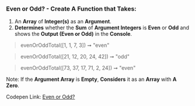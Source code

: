### Even or Odd? - Create A Function that Takes:  

1. An **Array** of **Integer(s)** as an **Argument**.
1. **Determines** whether the **Sum** of **Argument Integers** is **Even** or **Odd** and shows the **Output (Even or Odd)** in the **Console**.

> evenOrOddTotal([1, 1, 7, 3]) ➞ "even"  

> evenOrOddTotal([21, 12, 20, 24, 42]) ➞ "odd" 

> evenOrOddTotal([73, 37, 17, 71, 2, 24]) ➞ "even"

Note: If the **Argument Array** is **Empty**, **Considers** it as an **Array** with **A Zero**. 

Codepen Link: [Even or Odd?](https://codepen.io/javascriptstudent/pen/rNWojvW)